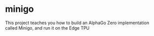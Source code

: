 # minigo
This project teaches you how to build an AlphaGo Zero implementation called Minigo, and run it on the Edge TPU
